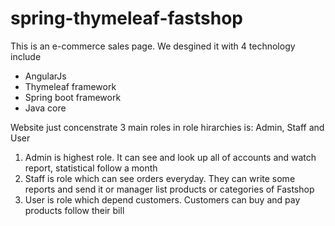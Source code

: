 # spring-thymeleaf-fastshop
This is an e-commerce sales page. We desgined it with 4 technology include
* AngularJs
* Thymeleaf framework
* Spring boot framework
* Java core

Website just concenstrate 3 main roles in role hirarchies is: Admin, Staff and User

1. Admin is highest role. It can see and look up all of accounts and watch report, statistical follow a month
2. Staff is role which can see orders everyday. They can write some reports and send it or manager list products or categories of Fastshop
3. User is role which depend customers. Customers can buy and pay products follow their bill
